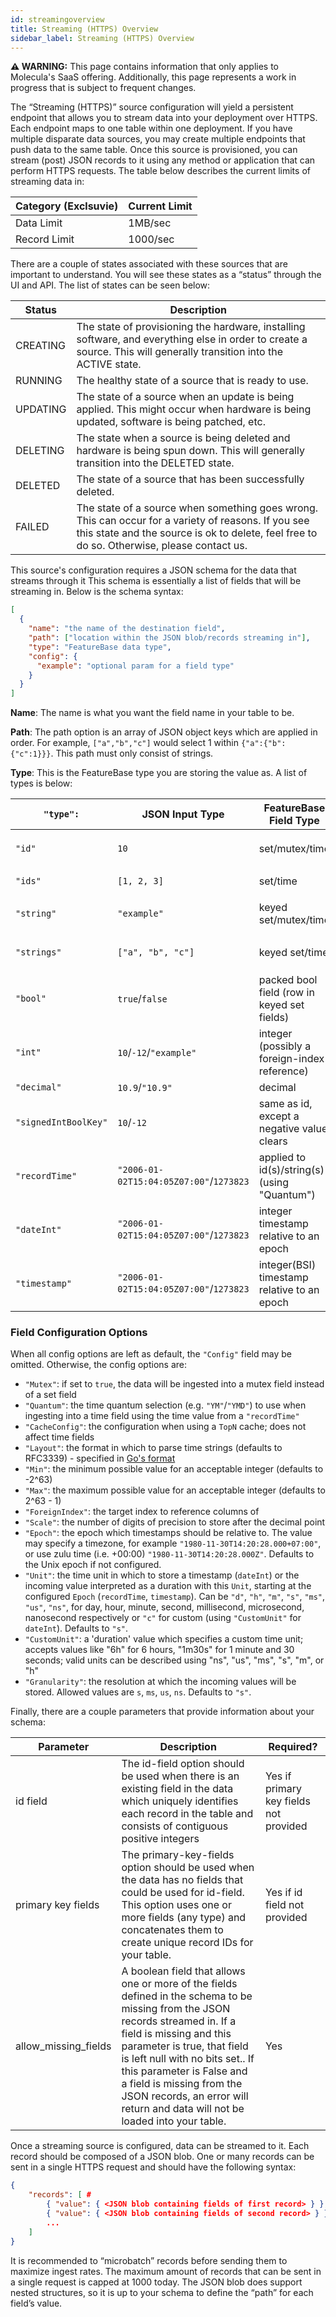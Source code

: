 ```yaml
---
id: streamingoverview
title: Streaming (HTTPS) Overview
sidebar_label: Streaming (HTTPS) Overview
---
```


 **⚠ WARNING:** This page contains information that only applies to Molecula's SaaS offering. Additionally, this page represents a work in progress that is subject to frequent changes. 

The “Streaming (HTTPS)” source configuration will yield a persistent endpoint that allows you to stream data into your deployment over HTTPS. Each endpoint maps to one table within one deployment. If you have multiple disparate data sources, you may create multiple endpoints that push data to the same table. Once this source is provisioned, you can stream (post) JSON records to it using any method or application that can perform HTTPS requests. The table below describes the current limits of streaming data in:


|Category (Exclsuvie) | Current Limit  |
| --- | ----------- |
|Data Limit           |  1MB/sec |
|Record Limit         | 1000/sec |

There are a couple of states associated with these sources that are important to understand. You will see these states as a “status” through the UI and API. The list of states can be seen below:

|Status | Description  |
| --- | ----------- |
|CREATING           |  The state of provisioning the hardware, installing software, and everything else in order to create a source. This will generally transition into the ACTIVE state. |
|RUNNING           |  The healthy state of a source that is ready to use. |
|UPDATING           |  The state of a source when an update is being applied. This might occur when hardware is being updated, software is being patched, etc. |
|DELETING           |  The state when a source is being deleted and hardware is being spun down. This will generally transition into the DELETED state. |
|DELETED           |  The state of a source that has been successfully deleted. |
|FAILED           | The state of a source when something goes wrong. This can occur for a variety of reasons. If you see this state and the source is ok to delete, feel free to do so. Otherwise, please contact us. |

This source's configuration requires a JSON schema for the data that streams through it This schema is essentially a list of fields that will be streaming in. Below is the schema syntax:

```json
[
  {
    "name": "the name of the destination field",
    "path": ["location within the JSON blob/records streaming in"],
    "type": "FeatureBase data type",
    "config": {
      "example": "optional param for a field type"
    }
  }
]
```

**Name**: The name is what you want the field name in your table to be. 

**Path**: The path option is an array of JSON object keys which are applied in order. For example, `["a","b","c"]` would select 1 within `{"a":{"b":{"c":1}}}`. This path must only consist of strings.

**Type**: This is the FeatureBase type you are storing the value as. A list of types is below:

| `"type":`            | JSON Input Type                         | FeatureBase Field Type                       | Config Options                                   |
|----------------------|-----------------------------------------|----------------------------------------------|--------------------------------------------------|
| `"id"`               | `10`                                    | set/mutex/time                               | `"Mutex"`, `"Quantum"`, `"CacheConfig"`          |
| `"ids"`              | `[1, 2, 3]`                             | set/time                                     | `"Quantum"`, `"CacheConfig"`                     |
| `"string"`           | `"example"`                             | keyed set/mutex/time                         | `"Mutex"`, `"Quantum"`, `"CacheConfig"`          |
| `"strings"`          | `["a", "b", "c"]`                       | keyed set/time                               | `"Mutex"`, `"Quantum"`, `"CacheConfig"`          |
| `"bool"`             | `true`/`false`                          | packed bool field (row in keyed set fields)  | None                                             |
| `"int"`              | `10`/`-12`/`"example"`                  | integer (possibly a foreign-index reference) | `"Min"`, `"Max"`, `"ForeignIndex"`               |
| `"decimal"`          | `10.9`/`"10.9"`                         | decimal                                      | `"Scale"`                                        |
| `"signedIntBoolKey"` | `10`/`-12`                              | same as id, except a negative value clears   | None                                             |
| `"recordTime"`       | `"2006-01-02T15:04:05Z07:00"`/`1273823` | applied to id(s)/string(s) (using "Quantum") | `"Layout"`, `"Epoch"`,`"Unit"`                   |
| `"dateInt"`          | `"2006-01-02T15:04:05Z07:00"`/`1273823` | integer timestamp relative to an epoch       | `"Layout"`, `"Epoch"`, `"Unit"`, `"CustomUnit"`  |
| `"timestamp"`        | `"2006-01-02T15:04:05Z07:00"`/`1273823` | integer(BSI) timestamp relative to an epoch  | `"Granularity"`, `"Layout"`, `"Epoch"`, `"Unit"` |

### Field Configuration Options

When all config options are left as default, the `"Config"` field may be omitted. Otherwise, the config options are:
* `"Mutex"`: if set to `true`, the data will be ingested into a mutex field instead of a set field
* `"Quantum"`: the time quantum selection (e.g. `"YM"`/`"YMD"`) to use when ingesting into a time field using the time value from a `"recordTime"`
* `"CacheConfig"`: the configuration when using a `TopN` cache; does not affect time fields
* `"Layout"`: the format in which to parse time strings (defaults to RFC3339) - specified in [Go's format](https://golang.org/pkg/time/#pkg-constants)
* `"Min"`: the minimum possible value for an acceptable integer (defaults to -2^63)
* `"Max"`: the maximum possible value for an acceptable integer (defaults to 2^63 - 1)
* `"ForeignIndex"`: the target index to reference columns of
* `"Scale"`: the number of digits of precision to store after the decimal point
* `"Epoch"`: the epoch which timestamps should be relative to. The value may specify a timezone, for example `"1980-11-30T14:20:28.000+07:00"`, or use zulu time (i.e. +00:00) `"1980-11-30T14:20:28.000Z"`. Defaults to the Unix epoch if not configured.
* `"Unit"`: the time unit in which to store a timestamp (`dateInt`) or the incoming value interpreted as a duration with this `Unit`, starting at the configured `Epoch` (`recordTime`, `timestamp`). Can be `"d"`, `"h"`, `"m"`, `"s"`, `"ms"`, `"us"`, `"ns"`, for day, hour, minute, second, millisecond, microsecond, nanosecond respectively or `"c"` for custom (using `"CustomUnit"` for `dateInt`). Defaults to `"s"`.
* `"CustomUnit"`: a 'duration' value which specifies a custom time unit; accepts values like "6h" for 6 hours, "1m30s" for 1 minute and 30 seconds; valid units can be described using "ns", "us", "ms", "s", "m", or "h"
* `"Granularity"`: the resolution at which the incoming values will be stored. Allowed values are `s`, `ms`, `us`, `ns`. Defaults to `"s"`.

Finally, there are a couple parameters that provide information about your schema:

|Parameter| Description  | Required? |
| ------- | ------------ | --------- |
|id field   |  The id-field option should be used when there is an existing field in the data which uniquely identifies each record in the table and consists of contiguous positive integers | Yes if primary key fields not provided |
|primary key fields  |  The primary-key-fields option should be used when the data has no fields that could be used for id-field. This option uses one or more fields (any type) and concatenates them to create unique record IDs for your table. | Yes if id field not provided |
|allow_missing_fields  |  A boolean field that allows one or more of the fields defined in the schema to be missing from the JSON records streamed in. If a field is missing and this parameter is true, that field is left null with no bits set.. If this parameter is False and a field is missing from the JSON records, an error will return and data will not be loaded into your table. | Yes |

Once a streaming source is configured, data can be streamed to it. Each record should be composed of a JSON blob. One or many records can be sent in a single HTTPS request and should have the following syntax:

```json
{
    "records": [ # 
        { "value": { <JSON blob containing fields of first record> } },
        { "value": { <JSON blob containing fields of second record> } },
        ...
    ]
}
```

It is recommended to “microbatch” records before sending them to maximize ingest rates. The maximum amount of records that can be sent in a single request is capped at 1000 today. The JSON blob does support nested structures, so it is up to your schema to define the “path” for each field’s value.